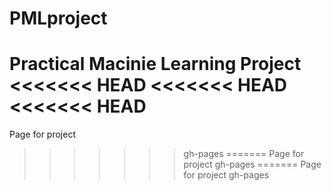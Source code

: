 # PMLproject
Practical Macinie Learning Project
<<<<<<< HEAD
<<<<<<< HEAD
<<<<<<< HEAD
=======
Page for project
>>>>>>> gh-pages
=======
Page for project
>>>>>>> gh-pages
=======
Page for project
>>>>>>> gh-pages
